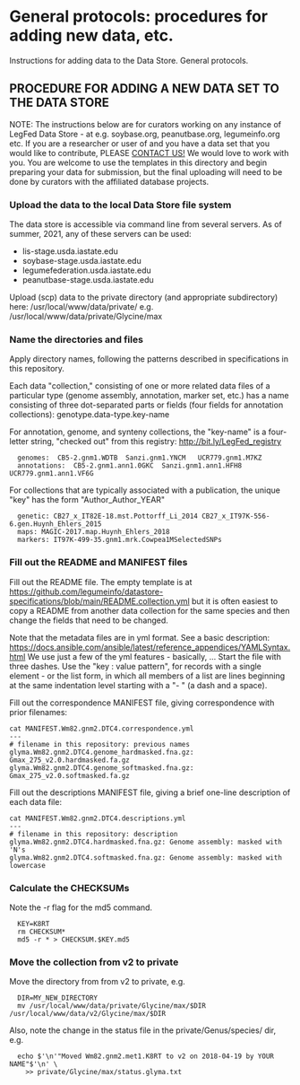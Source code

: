 # General protocols: procedures for adding new data, etc.
Instructions for adding data to the Data Store. General protocols.

## PROCEDURE FOR ADDING A NEW DATA SET TO THE DATA STORE

NOTE: The instructions below are for curators working on any instance of
LegFed Data Store - at e.g. soybase.org, peanutbase.org, legumeinfo.org etc. 
If you are a researcher or user of and you have a data set that you would like
to contribute, PLEASE <a href="https://legumeinfo.org/contact">CONTACT US!</a> 
We would love to work with you. You are welcome to use the templates in this 
directory and begin preparing your data for submission, but the final uploading
will need to be done by curators with the affiliated database projects.


### Upload the data to the local Data Store file system
The data store is accessible via command line from several servers.
As of summer, 2021, any of these servers can be used:
  - lis-stage.usda.iastate.edu 
  - soybase-stage.usda.iastate.edu 
  - legumefederation.usda.iastate.edu 
  - peanutbase-stage.usda.iastate.edu

Upload (scp) data to the private directory (and appropriate subdirectory) here:
  /usr/local/www/data/private/
  e.g.
  /usr/local/www/data/private/Glycine/max

### Name the directories and files
Apply directory names, following the patterns described in specifications in this repository. 

Each data "collection," consisting of one or more related data files of a particular type (genome assembly, 
annotation, marker set, etc.) has a name consisting of three dot-separated parts or fields (four fields for annotation collections):
genotype.data-type.key-name

For annotation, genome, and synteny collections, the "key-name" is a four-letter string, "checked out" from 
this registry: http://bit.ly/LegFed_registry
```
  genomes:  CB5-2.gnm1.WDTB  Sanzi.gnm1.YNCM   UCR779.gnm1.M7KZ
  annotations:  CB5-2.gnm1.ann1.0GKC  Sanzi.gnm1.ann1.HFH8   UCR779.gnm1.ann1.VF6G
```

For collections that are typically associated with a publication, the unique "key" has the form "Author\_Author\_YEAR"
```
  genetic: CB27_x_IT82E-18.mst.Pottorff_Li_2014 CB27_x_IT97K-556-6.gen.Huynh_Ehlers_2015
  maps: MAGIC-2017.map.Huynh_Ehlers_2018
  markers: IT97K-499-35.gnm1.mrk.Cowpea1MSelectedSNPs
```

  
### Fill out the README and MANIFEST files
Fill out the README file. The empty template is at 
https://github.com/legumeinfo/datastore-specifications/blob/main/README.collection.yml
but it is often easiest to copy a README from another data collection for the 
same species and then change the fields that need to be changed.

Note that the metadata files are in yml format. See a basic description:
https://docs.ansible.com/ansible/latest/reference_appendices/YAMLSyntax.html
We use just a few of the yml features - basically, ...
Start the file with three dashes.
Use the "key : value pattern", for records with a single element - 
or the list form, in which all members of a list are lines beginning at the same 
indentation level starting with a "- " (a dash and a space).

Fill out the correspondence MANIFEST file, giving correspondence with prior filenames:
```
cat MANIFEST.Wm82.gnm2.DTC4.correspondence.yml
---
# filename in this repository: previous names
glyma.Wm82.gnm2.DTC4.genome_hardmasked.fna.gz: Gmax_275_v2.0.hardmasked.fa.gz
glyma.Wm82.gnm2.DTC4.genome_softmasked.fna.gz: Gmax_275_v2.0.softmasked.fa.gz
```

Fill out the descriptions MANIFEST file, giving a brief one-line description of each data file:
```
cat MANIFEST.Wm82.gnm2.DTC4.descriptions.yml
---
# filename in this repository: description
glyma.Wm82.gnm2.DTC4.hardmasked.fna.gz: Genome assembly: masked with 'N's
glyma.Wm82.gnm2.DTC4.softmasked.fna.gz: Genome assembly: masked with lowercase
```

### Calculate the CHECKSUMs <a name="checksums"></a>
Note the -r flag for the md5 command.
```
  KEY=K8RT
  rm CHECKSUM*
  md5 -r * > CHECKSUM.$KEY.md5
```

### Move the collection from v2 to private
Move the directory from from v2 to private, e.g.
```
  DIR=MY_NEW_DIRECTORY
  mv /usr/local/www/data/private/Glycine/max/$DIR /usr/local/www/data/v2/Glycine/max/$DIR
```
Also, note the change in the status file in the private/Genus/species/ dir, e.g. 
```
  echo $'\n'"Moved Wm82.gnm2.met1.K8RT to v2 on 2018-04-19 by YOUR NAME"$'\n' \
    >> private/Glycine/max/status.glyma.txt
```

